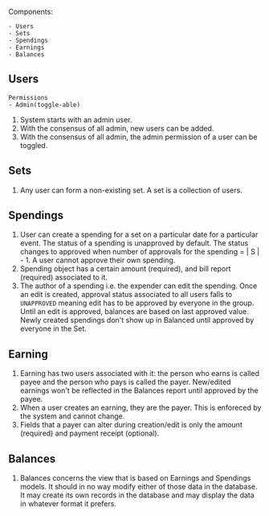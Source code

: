 Components:

    - Users
    - Sets
    - Spendings
    - Earnings
    - Balances

## Users
    Permissions
    - Admin(toggle-able)

1. System starts with an admin user.
1. With the consensus of all admin, new users can be added.
1. With the consensus of all admin, the admin permission of a user can be toggled.

## Sets
1. Any user can form a non-existing set. A set is a collection of users.

## Spendings
1. User can create a spending for a set on a particular date for a particular
    event. The status of a spending is unapproved by default. The status changes to
    approved when number of approvals for the spending = | S | - 1. A user cannot
    approve their own spending. 
1. Spending object has a certain amount (required), and bill report (required)
    associated to it. 
1. The author of a spending i.e. the expender can edit the spending. Once an
    edit is created, approval status associated to all users falls to `UNAPPROVED`
    meaning edit has to be approved by everyone in the group. Until an edit is
    approved, balances are based on last approved value. Newly created spendings
    don't show up in Balanced until approved by everyone in the Set.

## Earning
1. Earning has two users associated with it: the person who earns is called payee
    and the person who pays is called the payer. New/edited earnings won't be 
    reflected in the Balances report until approved by the payee.
1. When a user creates an earning, they are the payer. This is enforeced by the system
    and cannot change.
1. Fields that a payer can alter during creation/edit is only the amount
    (required) and payment receipt (optional).

## Balances
1. Balances concerns the view that is based on Earnings and Spendings models. It should
    in no way modify either of those data in the database. It may create its own records
    in the database and may display the data in whatever format it prefers.
